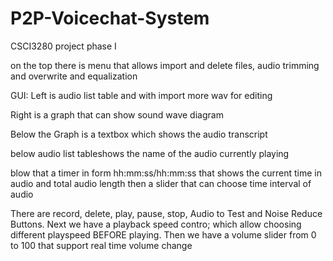 # P2P-Voicechat-System
CSCI3280 project phase I


on the top there is menu that allows import and delete files, audio trimming and overwrite and equalization

GUI: Left is audio list table and with import more wav for editing

Right is a graph that can show sound wave diagram

Below the Graph is a textbox which shows the audio transcript

below audio list tableshows the name of the audio currently playing

blow that a timer in form hh:mm:ss/hh:mm:ss that shows the current time in audio and total audio length then a slider that can choose time interval of audio

There are record, delete, play, pause, stop, Audio to Test and Noise Reduce Buttons. Next we have a playback speed contro; which allow choosing different playspeed BEFORE playing. Then we have a volume slider from 0 to 100 that support real time volume change

